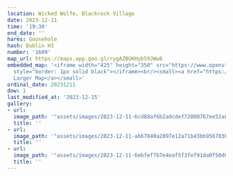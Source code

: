 ```yaml
---
location: Wicked Wolfe, Blackrock Village
date: 2023-12-11
time: '19:30'
end_date: ''
hares: Goosehole
hash: Dublin H3
number: '1609'
map_url: https://maps.app.goo.gl/rygAZBUKHyb59JWw8
embedded_map: '<iframe width="425" height="350" src="https://www.openstreetmap.org/export/embed.html?bbox=-6.179785430431367%2C53.30113007298137%2C-6.176888644695283%2C53.30272173606751&amp;layer=mapnik&amp;marker=53.30192591194001%2C-6.178337037563324"
  style="border: 1px solid black"></iframe><br/><small><a href="https://www.openstreetmap.org/?mlat=53.30193&amp;mlon=-6.17834#map=19/53.30193/-6.17834">View
  Larger Map</a></small>'
ordinal_date: 20231211
dow: 1
last_modified_at: '2023-12-15'
gallery:
- url:
  image_path: '"assets/images/2023-12-11-6cd88af6b2adcdef72800767ee52a815.jpeg"'
  title: ''
- url:
  image_path: '"assets/images/2023-12-11-ab67840a2097e12a71b43bb956703bbd.jpeg"'
  title: ''
- url:
  image_path: '"assets/images/2023-12-11-6ebfef7b7e4eaf5f3fef91da0f50d0be.jpeg"'
  title: ''
---
```


